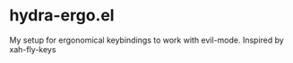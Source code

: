 # hydra-ergo.el
My setup for ergonomical keybindings to work with evil-mode. Inspired by xah-fly-keys
